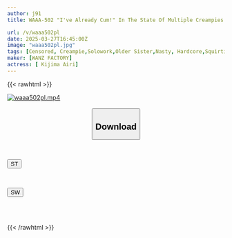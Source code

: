 ```yaml
---
author: j91
title: WAAA-502 "I've Already Cum!" In The State Of Multiple Creampies! Airi Kijima

url: /v/waaa502pl
date: 2025-03-27T16:45:00Z
image: "waaa502pl.jpg"
tags: [Censored, Creampie,Solowork,Older Sister,Nasty, Hardcore,Squirting,Slender	]
maker: [WANZ FACTORY]
actress: [ Kijima Airi]
---
```



{{< rawhtml >}}

<div class="video" data-videoid="wz79md4zVWUJbxD">
    <a href="javascript:;">
        <img src="/v/waaa502pl/waaa502pl.jpg" width="WIDTH" height="HEIGHT" alt="waaa502pl.mp4" loading="lazy">
    </a>
</div>

<script type="text/javascript" src="https://j91.asia/asset/on-demand-st.js"></script>

<br>
  <link rel="stylesheet" href="https://j91.asia/asset/bs5.css">
  
  <center>
  <button class="btn btn-primary" type="button" data-bs-toggle="collapse" data-bs-target=".multi-collapse" aria-expanded="false" aria-controls="multiCollapseExample1 multiCollapseExample2"><h2>Download</h2></button></center>
</p>
<div class="row">
  <div class="col">
    <div class="collapse multi-collapse" id="multiCollapseExample1">
      <div class="card card-body">
	      	      <br>
<div class="buttons">  
<p><a href="/v/waaa502pl/st.html" target="_blank"><button class="btn-hover color-3"><i class="fa fa-download"></i> ST</button></a></p></div>
    </div>
  </div>
</div>
  <div class="col">
    <div class="collapse multi-collapse" id="multiCollapseExample2">
      <div class="card card-body">
	      <br>
<div class="buttons">
<p><a href="/v/waaa502pl/sw.html" target="_blank"><button class="btn-hover color-2"><i class="fa fa-download"></i> SW</button></a></p></div>
<br><br>
      </div>
    </div>
  </div>
</div>

{{< /rawhtml >}}